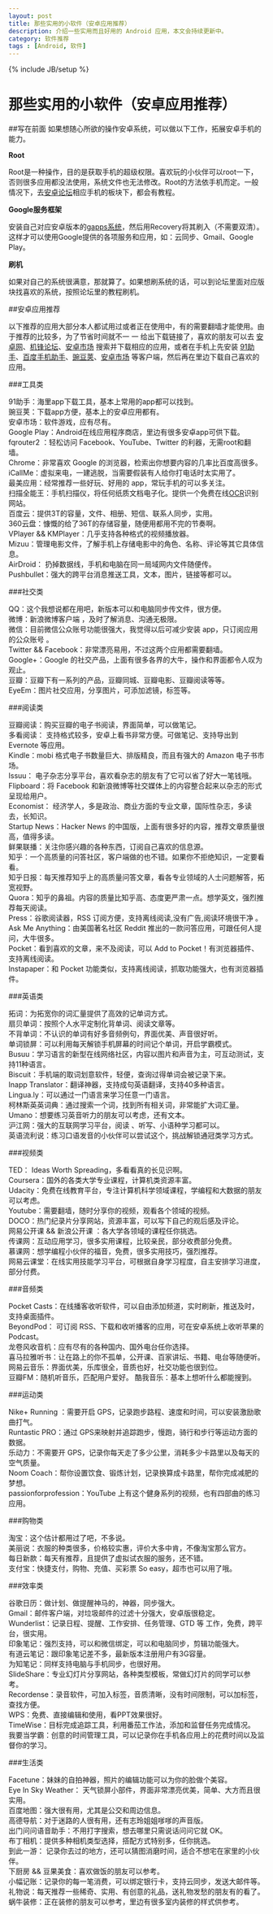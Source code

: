 ```yaml
---
layout: post
title: 那些实用的小软件（安卓应用推荐）
description: 介绍一些实用而且好用的 Android 应用，本文会持续更新中。
category: 软件推荐
tags : [Android, 软件]
---
```

{% include JB/setup %}
# 那些实用的小软件（安卓应用推荐）



##写在前面
如果想随心所欲的操作安卓系统，可以做以下工作，拓展安卓手机的能力。

<!--break-->

**Root**

Root是一种操作，目的是获取手机的超级权限。喜欢玩的小伙伴可以root一下，否则很多应用都没法使用，系统文件也无法修改。Root的方法依手机而定。一般情况下，去[安卓论坛](http://bbs.hiapk.com/)相应手机的板块下，都会有教程。

**Google服务框架**

安装自己对应安卓版本的[gapps系统](http://goo.im/gapps/)，然后用Recovery将其刷入（不需要双清）。这样才可以使用Google提供的各项服务和应用，如：云同步、Gmail、Google Play。

**刷机**

如果对自己的系统很满意，那就算了。如果想刷系统的话，可以到论坛里面对应版块找喜欢的系统，按照论坛里的教程刷机。

##安卓应用推荐

以下推荐的应用大部分本人都试用过或者正在使用中，有的需要翻墙才能使用。由于推荐的比较多，为了节省时间就不一 一 给出下载链接了，喜欢的朋友可以去 [安卓网](http://www.hiapk.com/)、[机锋论坛](http://bbs.gfan.com/)、[安卓市场](http://apk.hiapk.com/apps) 搜索并下载相应的应用，或者在手机上先安装 [91助手](http://zs.91.com/)、[百度手机助手](http://shouji.baidu.com/appsearch)、[豌豆荚](http://www.wandoujia.com/)、[安卓市场](http://apk.hiapk.com/himarket/) 等客户端，然后再在里边下载自己喜欢的应用。 

###工具类

91助手：海里app下载工具，基本上常用的app都可以找到。     
豌豆荚：下载app方便，基本上的安卓应用都有。      
安卓市场：软件游戏，应有尽有。  
Google Play：Android在线应用程序商店，里边有很多安卓app可供下载。      
fqrouter2 ：轻松访问 Facebook、YouTube、Twitter 的利器，无需root和翻墙。  
Chrome：非常喜欢 Google 的浏览器，检索出你想要内容的几率比百度高很多。        
iCallMe：虚拟来电，一建逃脱，当需要假装有人给你打电话时太实用了。    
最美应用：经常推荐一些好玩、好用的 app，常玩手机的可以多关注。        
扫描全能王：手机扫描仪，将任何纸质文档电子化。提供一个免费在线[OCR](http://www.i2ocr.com/)识别网站。                
百度云：提供3T的容量，文件、相册、短信、联系人同步，实用。  
360云盘：慷慨的给了36T的存储容量，随便用都用不完的节奏啊。    
VPlayer && KMPlayer：几乎支持各种格式的视频播放器。   
Mizuu：管理电影文件，了解手机上存储电影中的角色、名称、评论等其它具体信息。    
AirDroid： 扔掉数据线，手机和电脑在同一局域网内文件随便传。  
Pushbullet：强大的跨平台消息推送工具，文本，图片，链接等都可以。

###社交类

QQ：这个我想说都在用吧，新版本可以和电脑同步传文件，很方便。  
微博：新浪微博客户端 ，及时了解消息、沟通无极限。     
微信：目前微信公众账号功能很强大，我觉得以后可减少安装 app，只订阅应用的公众账号 。   
Twitter && Facebook：非常漂亮易用，不过这两个应用都需要翻墙。  
Google+：Google 的社交产品，上面有很多各界的大牛，操作和界面都令人叹为观止。  
豆瓣：豆瓣下有一系列的产品，豆瓣同城、豆瓣电影、豆瓣阅读等等。  
EyeEm：图片社交应用，分享图片，可添加滤镜，标签等。

###阅读类

豆瓣阅读：购买豆瓣的电子书阅读，界面简单，可以做笔记。  
多看阅读：  支持格式较多，安卓上看书非常方便。可做笔记、支持导出到 Evernote 等应用。  
Kindle：mobi 格式电子书数量巨大、排版精良，而且有强大的 Amazon 电子书市场。  
Issuu： 电子杂志分享平台，喜欢看杂志的朋友有了它可以省了好大一笔钱哦。     
Flipboard：将 Facebook 和新浪微博等社交媒体上的内容整合起来以杂志的形式呈现给用户。      
Economist： 经济学人，多是政治、商业方面的专业文章，国际性杂志，多读去，长知识。    
Startup News：Hacker News 的中国版，上面有很多好的内容，推荐文章质量很高，值得多读。     
鲜果联播：关注你感兴趣的各种东西，订阅自己喜欢的信息源。  
知乎：一个高质量的问答社区，客户端做的也不错。如果你不拒绝知识，一定要看看。    
知乎日报：每天推荐知乎上的高质量问答文章，看各专业领域的人士问题解答，拓宽视野。       
Quora：知乎的鼻祖。内容的质量比知乎高、态度更严肃一点。想学英文，强烈推荐每天阅读。  
Press：谷歌阅读器，RSS 订阅方便，支持离线阅读,没有广告,阅读环境很干净 。    
Ask Me Anything：由美国著名社区 Reddit 推出的一款问答应用，可跟任何人提问，大牛很多。      
Pocket：看到喜欢的文章，来不及阅读，可以 Add to Pocket！有浏览器插件、支持离线阅读。   
Instapaper：和 Pocket 功能类似，支持离线阅读，抓取功能强大，也有浏览器插件。    

###英语类

拓词：为拓宽你的词汇量提供了高效的记单词方式。  
扇贝单词：按照个人水平定制化背单词、阅读文章等。   
不背单词：不认识的单词有好多音频例句，界面优美、声音很好听。    
单词锁屏：可以利用每天解锁手机屏幕的时间记个单词，开启学霸模式。  
Busuu：学习语言的新型在线网络社区，内容以图片和声音为主，可互动测试，支持11种语言。      
Biscuit：手机端的取词划意软件，轻便，查询过得单词会被记录下来。  
Inapp Translator：翻译神器，支持成句英语翻译，支持40多种语言。    
Lingua.ly：可以通过一门语言来学习任意一门语言。    
柯林斯英英词典：通过搜索一个词，找到所有相关词，非常能扩大词汇量。  
Umano：想要练习英音听力的朋友可以考虑，还有文本。    
沪江网：强大的互联网学习平台，阅读 、听写、小语种学习都可以。  
英语流利说：练习口语发音的小伙伴可以尝试这个，挑战解锁通冠类学习方式。  
 
###视频类

TED： Ideas Worth Spreading，多看看真的长见识啊。     
Coursera：国外的各类大学专业课程，计算机类资源丰富。  
Udacity：免费在线教育平台，专注计算机科学领域课程，学编程和大数据的朋友可以考虑。      
Youtube：需要翻墙，随时分享你的视频，观看各个领域的视频。   
DOCO：热门纪录片分享网站，资源丰富，可以写下自己的观后感及评论。           
网易公开课 && 新浪公开课 ：各大学各领域的课程任你挑选。  
传课网：互动应用学习，很多实用课程，比较亲民，部分收费部分免费。     
慕课网：想学编程小伙伴的福音，免费，很多实用技巧，强烈推荐。  
网易云课堂：在线实用技能学习平台，可根据自身学习程度，自主安排学习进度，部分付费。      

###音频类

Pocket Casts：在线播客收听软件，可以自由添加频道，实时刷新，推送及时，支持桌面插件。    
BeyondPod： 可订阅 RSS、下载和收听播客的应用，可在安卓系统上收听苹果的 Podcast。    
龙卷风收音机：应有尽有的各种国内、国外电台任你选择。  
喜马拉雅听书：让在路上的你不孤单，公开课、百家讲坛、书籍、电台等随便听。    
网易云音乐：界面优美，乐库很全，音质也好，社交功能也很到位。    
豆瓣FM：随机听音乐，匹配用户爱好。
酷我音乐：基本上想听什么都能搜到。  

###运动类

Nike+ Running ：需要开启 GPS，记录跑步路程、速度和时间，可以安装激励歌曲打气。     
Runtastic PRO：通过 GPS来映射并追踪跑步，慢跑，骑行和步行等运动方面的数据。    
乐动力：不需要开 GPS，记录你每天走了多少公里，消耗多少卡路里以及每天的空气质量。  
Noom Coach：帮你设置饮食、锻炼计划，记录换算成卡路里，帮你完成减肥的梦想。  
passionforprofession：YouTube 上有这个健身系列的视频，也有四部曲的练习应用。    

###购物类

淘宝：这个估计都用过了吧，不多说。  
美丽说：衣服的种类很多，价格较实惠，评价大多中肯，不像淘宝那么官方。   
每日新款：每天有推荐，且提供了虚拟试衣服的服务，还不错。  
支付宝：快捷支付，购物、充值、买彩票 So easy，超市也可以用了哦。

###效率类

谷歌日历：做计划、做提醒神马的，神器，同步强大。    
Gmail：邮件客户端，对垃圾邮件的过滤十分强大，安卓版很稳定。  
Wunderlist：记录日程、提醒、工作安排、任务管理、GTD 等  工作，免费，跨平台，很实用。   
印象笔记：强烈支持，可以和微信绑定，可以和电脑同步，剪辑功能强大。  
有道云笔记：跟印象笔记差不多，最新版本注册用户有3G容量。  
为知笔记：同样支持电脑与手机同步，也很好用。  
SlideShare：专业幻灯片分享网站，各种类型模板，常做幻灯片的同学可以参考。  
Recordense：录音软件，可加入标签，音质清晰，没有时间限制，可以加标签，查找方便。          
WPS：免费、直接编辑和使用，看PPT效果很好。  
TimeWise：目标完成追踪工具，利用番茄工作法，添加和监督任务完成情况。    
 我要当学霸：创意的时间管理工具，可以记录你在手机各应用上的花费时间以及监督你的学习。

###生活类

Facetune：妹妹的自拍神器，照片的编辑功能可以为你的脸做个美容。  
Eye In Sky Weather： 天气锁屏小部件，界面非常漂亮优美，简单、大方而且很实用。    
百度地图：强大很有用，尤其是公交和周边信息。  
高德导航：对于迷路的人很有用，还有志玲姐姐嗲嗲的声音版。    
出门问问语音助手：不用打字搜索，想去哪里只需说话问问它就 OK。  
布丁相机：提供多种相机类型选择，搭配方式特别多，任你挑选。      
到此一游： 记录你去过的地方，还可以猜图消磨时间，适合不想宅在家里的小伙伴。    
下厨房 && 豆果美食：喜欢做饭的朋友可以参考。    
小幅记账：记录你的每一笔消费，可以绑定银行卡，支持云同步，发送大邮件等。       
礼物说：每天推荐一些稀奇、实用、有创意的礼品，送礼物发愁的朋友有的看了。  
蜗牛装修：正在装修的朋友可以参考，里边有很多室内装修的样式供参考。


